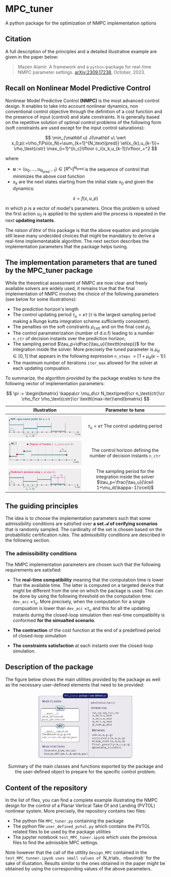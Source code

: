 # MPC_tuner
A python package for the optimization of NMPC implementation options

## Citation
A full description of the principles and a detailed illustrative example are given in the paper below:

> Mazen Alamir. A framework and a `python`-package for real-time NMPC parameter settings. [arXiv:2309.17238](https://arxiv.org/abs/2309.17238), October, 2023.

## Recall on Nonlinear Model Predictive Control

Nonlinear Model Predictive Control **(NMPC)** is the most advanced control design. It enables to take into account nonlinear dynamics, non conventional control objective through the definition of a cost function and the presence of input (control) and state constraints. It is generally based on the repetitive solution of optimal control problems of the following form (soft constraints are used except for the input control saturations):

$$
\min_{\mathbf u} J(\mathbf u\ \vert x_0,p):=\rho_f\Psi(x_N)+\sum_{k=1}^{N_\text{pred}} \ell(x_{k},u_{k-1})+ \rho_\text{cstr} \max_{i=1}^{n_c}\lfloor c_i(x_k,u_{k-1})\rfloor_+^2
$$

where 

- $\mathbf u:=(u_0,\dots,u_{N_\text{pred}-1})\in \mathbb [R^{n_u}]^{N_\text{pred}}$ is the sequence of control that minimizes the above cost function 
- $x_k$ are the next states starting from the initial state $x_0$ and given the dynamics: 

$$
\dot x = f(x,u,p)
$$

in which $p$ is a vector of model's parameters. Once this problem is solved the first action $u_0$ is applied to the system and the process is repeated in the next **updating instants**. 

The *raison d'être* of this package is that the above equation and principle still leave many undecided choices that might be mandatory to derive a real-time implementatable algorithm. The next section describes the implementation parameters that the package helps tuning. 

## The implementation parameters that are tuned by the MPC_tuner package

While the theoretical assessment of NMPC are now clear and freely available solvers are widely used, it remains true that the final implementation of NMPC involves the choice of the following parameters (see below for some illustrations):

- The prediction horizon's length
- The control updating period $\tau_u=\kappa \tau$ ($\tau$ is the largest sampling period making a Runge kutta integration scheme sufficiently consistent). 
- The penalties on the soft constraints $\rho_\text{cstr}$ and on the final cost $\rho_f$,
- The control parameterization (number of d.o.f) leading to a number `n_ctr` of decision instants over the prediction horizon,
- The sampling period $\tau_p=\dfrac{\tau_u}{\texttt{nstep}}$ for the integration inside the solver. More precisely the tuned parameter is $\mu_d\in [0,1]$ that appears in the following expression `n_steps` $=\lceil 1+\mu_d(\kappa-1)\rceil$
- The maximum number of iterations `iter_max` allowed for the solver at each updating compuation.

To summarize, the algorithm provided by the package enables to tune the following vector of implementation parameters: 

$$
\pi := \begin{bmatrix} \kappa\cr \mu_d\cr N_\text{pred}\cr n_\text{ctr}\cr \rho_f\cr \rho_\text{cstr}\cr \texttt{max-iter}\end{bmatrix}
$$

| Illustration   |      Parameter to tune     | 
|:----------:|:-------------:|
|  <img align="center" src="https://github.com/mazenalamir/MPC_tuner/blob/main/images/tau_u.png" width="100%"> |  $\tau_u=\kappa\tau$ The control updating period | 
|  <img align="center" src="https://github.com/mazenalamir/MPC_tuner/blob/main/images/dof.png" width="100%"> |  The control horizon defining the number of decision instants `n_ctr` |
|  <img align="center" src="https://github.com/mazenalamir/MPC_tuner/blob/main/images/tau_p.png" width="100%"> |  The sampling period for the integration inside the solver $\tau_p=\frac{\tau_u}{\lceil 1+\mu_d(\kappa-1)\rceil}$ | 

## The guiding principles 

The idea is to choose the implementation parameters such that some admissibility conditions are satisfied over **a set $\mathcal A$ of cerifying scenarios** that is randomly sampled. The cardinalty of the set is chosen based on the probabilistic certification rules. The admissibility conditions are described in the following section. 

### The admissibility conditions
The NMPC implementation parameters are chosen such that the following requirements are satisfied:

- The **real-time compatibility** meaning that the computation time is lower than the available time. The latter is computed on a targeted device that might be different from the one on which the package is used. This can be done by using the following threshold on the computation time: `dev_acc` $\times \tau_u$. More precisely, when the computation for a single compuation is lower than `dev_acc` $\times \tau_u$ and this for all the updating instants during the closed-loop simulation then real-time compatibility is conformed **for the simualted scenario**.
  
- **The contraction** of the cost function at the end of a predefined period of closed-loop simulation
  
- **The constraints satisfaction** at each instants over the closed-loop simulation. 

## Description of the package 

The figure below shows the main utilities provided by the package as well as the necessary user-defined elements that need to be provided: 

<div align="center">
<img align="center" src="https://github.com/mazenalamir/MPC_tuner/blob/main/images/packages.png" width="60%">
<p>Summary of the main classes and functions exported by the package and the user-defined object to prepare for the specific control problem.</p>
</div>

## Content of the repository

In the list of files, you can find a complete example illustrating the NMPC design for the control of a Planar Vertical Take Of and Landing (PVTOL) nonlinear system. 
More precisely, the repository contains two files:

- The python file `MPC_tuner.py` containing the package
- The python file `user_defined_pvtol.py` which contains the PVTOL related files to be used by the package utilities
- The jupyter notebook `test_MPC_tuner.ipynb` which uses the previous files to find the admissible MPC settings.

Note however that the call of the utitlity `Design_MPC` contained in the `test_MPC_tunner.ipynb uses small values of `N_trials`, `nb` and `nsb` for the sake of illustation. Results similar to the ones obtained in the paper might be obtained by using the corresponding values of the above parameters. 


